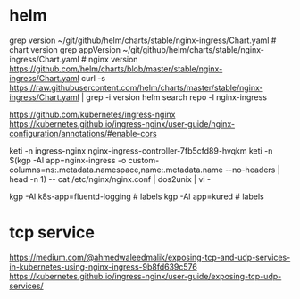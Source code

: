 # helm
grep version ~/git/github/helm/charts/stable/nginx-ingress/Chart.yaml    # chart version
grep appVersion ~/git/github/helm/charts/stable/nginx-ingress/Chart.yaml # nginx version
https://github.com/helm/charts/blob/master/stable/nginx-ingress/Chart.yaml
curl -s https://raw.githubusercontent.com/helm/charts/master/stable/nginx-ingress/Chart.yaml | grep -i version
helm search repo -l nginx-ingress

https://github.com/kubernetes/ingress-nginx
https://kubernetes.github.io/ingress-nginx/user-guide/nginx-configuration/annotations/#enable-cors

keti -n ingress-nginx nginx-ingress-controller-7fb5cfd89-hvqkm 
keti -n $(kgp -Al app=nginx-ingress -o custom-columns=ns:.metadata.namespace,name:.metadata.name --no-headers | head -n 1) -- cat /etc/nginx/nginx.conf | dos2unix | vi -

kgp -Al k8s-app=fluentd-logging # labels
kgp -Al app=kured               # labels


# tcp service
https://medium.com/@ahmedwaleedmalik/exposing-tcp-and-udp-services-in-kubernetes-using-nginx-ingress-9b8fd639c576
https://kubernetes.github.io/ingress-nginx/user-guide/exposing-tcp-udp-services/
